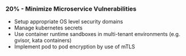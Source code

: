 ### 20% - Minimize Microservice Vulnerabilities
- Setup appropriate OS level security domains
- Manage kubernetes secrets
- Use container runtime sandboxes in multi-tenant environments (e.g. gvisor, kata containers)
- Implement pod to pod encryption by use of mTLS
